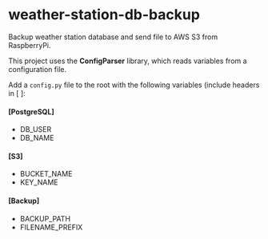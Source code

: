 # weather-station-db-backup
Backup weather station database and send file to AWS S3 from RaspberryPi.

This project uses the **ConfigParser** library, which reads variables from a configuration file. 

Add a `config.py` file to the root with the following variables (include headers in [ ]:

#### [PostgreSQL]
* DB\_USER
* DB\_NAME

#### [S3]
* BUCKET\_NAME
* KEY\_NAME

#### [Backup]
* BACKUP\_PATH
* FILENAME\_PREFIX